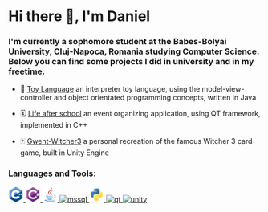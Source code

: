 <h1 align="left">Hi there 👋, I'm Daniel</h1>
<h3 align="left">I'm currently a sophomore student at the Babes-Bolyai University, Cluj-Napoca, Romania studying Computer Science. Below you can find some projects I did in university and in my freetime.</h3>

- 🤖 [Toy Language](https://github.com/dancea-daniel/map) an interpreter toy language, using the model-view-controller and object orientated programming concepts, written in Java 

- 🗓️ [Life after school](https://github.com/dancea-daniel/LifeAfterSchool) an event organizing application, using QT framework, implemented in C++ 

- 🃏 [Gwent-Witcher3](https://github.com/dancea-daniel/gwentReplica) a personal recreation of the famous Witcher 3 card game, built in Unity Engine 

<!-- <h3 align="left">Connect with me:</h3>
<p align="left">
<a href="www.linkedin.com/in/daniel-dancea-39a52326a" target="blank"><img align="center" src="https://raw.githubusercontent.com/rahuldkjain/github-profile-readme-generator/master/src/images/icons/Social/linked-in-alt.svg" alt="www.linkedin.com/in/daniel-dancea-39a52326a" height="30" width="40" /></a>
</p> -->

<h3 align="left">Languages and Tools:</h3>
<p align="left"> <a href="https://www.w3schools.com/cpp/" target="_blank" rel="noreferrer"> <img src="https://raw.githubusercontent.com/devicons/devicon/master/icons/cplusplus/cplusplus-original.svg" alt="cplusplus" width="30" height="30"/> </a> <a href="https://www.w3schools.com/cs/" target="_blank" rel="noreferrer"> <img src="https://raw.githubusercontent.com/devicons/devicon/master/icons/csharp/csharp-original.svg" alt="csharp" width="30" height="30"/> </a> <a href="https://www.java.com" target="_blank" rel="noreferrer"> <img src="https://raw.githubusercontent.com/devicons/devicon/master/icons/java/java-original.svg" alt="java" width="30" height="30"/> </a> <a href="https://www.microsoft.com/en-us/sql-server" target="_blank" rel="noreferrer"> <img src="https://www.svgrepo.com/show/303229/microsoft-sql-server-logo.svg" alt="mssql" width="30" height="30"/> </a> <a href="https://www.python.org" target="_blank" rel="noreferrer"> <img src="https://raw.githubusercontent.com/devicons/devicon/master/icons/python/python-original.svg" alt="python" width="30" height="30"/> </a> <a href="https://www.qt.io/" target="_blank" rel="noreferrer"> <img src="https://upload.wikimedia.org/wikipedia/commons/0/0b/Qt_logo_2016.svg" alt="qt" width="30" height="30"/> </a> <a href="https://unity.com/" target="_blank" rel="noreferrer"> <img src="https://www.vectorlogo.zone/logos/unity3d/unity3d-icon.svg" alt="unity" width="30" height="30"/> </a> </p>

